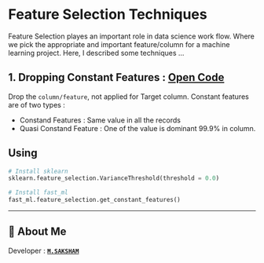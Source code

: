 
# Feature Selection Techniques

Feature Selection playes an important role in data science work flow. Where we pick the appropriate and important feature/column for a machine learning project.
Here, I described some techniques ...

## 1. Dropping Constant Features : [Open Code](https://github.com/Saksham093/Data-Science/blob/main/Feature%20Selection%20Techniques/Dropping%20Constant%20Features.ipynb)
Drop the `column/feature`, not applied for Target column. Constant features are of two types :
* Constand Features : Same value in all the records
* Quasi Constand Feature : One of the value is dominant 99.9% in column.

## Using

```python
# Install sklearn
sklearn.feature_selection.VarianceThreshold(threshold = 0.0)
```
```python
# Install fast_ml
fast_ml.feature_selection.get_constant_features()
```

---

## 🚀 About Me
Developer : [**`M.SAKSHAM`**](https://twitter.com/M_Saksham093)
